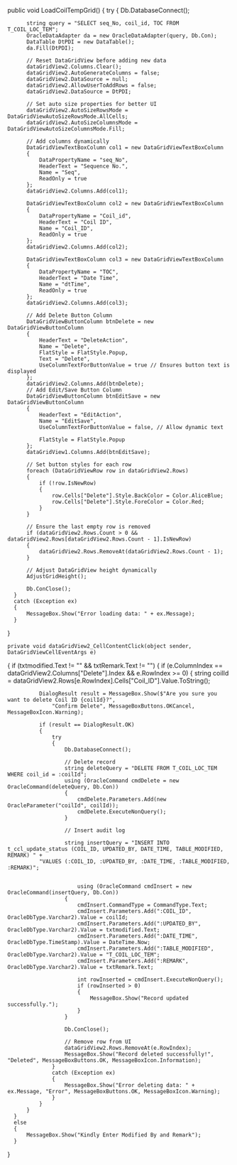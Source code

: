   public void LoadCoilTempGrid()
  {
      try
      {
          Db.DatabaseConnect();

          string query = "SELECT seq_No, coil_id, TOC FROM T_COIL_LOC_TEM";
          OracleDataAdapter da = new OracleDataAdapter(query, Db.Con);
          DataTable DtPDI = new DataTable();
          da.Fill(DtPDI);

          // Reset DataGridView before adding new data
          dataGridView2.Columns.Clear();
          dataGridView2.AutoGenerateColumns = false;
          dataGridView2.DataSource = null;
          dataGridView2.AllowUserToAddRows = false;
          dataGridView2.DataSource = DtPDI;

          // Set auto size properties for better UI
          dataGridView2.AutoSizeRowsMode = DataGridViewAutoSizeRowsMode.AllCells;
          dataGridView2.AutoSizeColumnsMode = DataGridViewAutoSizeColumnsMode.Fill;

          // Add columns dynamically
          DataGridViewTextBoxColumn col1 = new DataGridViewTextBoxColumn
          {
              DataPropertyName = "seq_No",
              HeaderText = "Sequence No.",
              Name = "Seq",
              ReadOnly = true
          };
          dataGridView2.Columns.Add(col1);

          DataGridViewTextBoxColumn col2 = new DataGridViewTextBoxColumn
          {
              DataPropertyName = "Coil_id",
              HeaderText = "Coil ID",
              Name = "Coil_ID",
              ReadOnly = true
          };
          dataGridView2.Columns.Add(col2);

          DataGridViewTextBoxColumn col3 = new DataGridViewTextBoxColumn
          {
              DataPropertyName = "TOC",
              HeaderText = "Date Time",
              Name = "dtTime",
              ReadOnly = true
          };
          dataGridView2.Columns.Add(col3);

          // Add Delete Button Column
          DataGridViewButtonColumn btnDelete = new DataGridViewButtonColumn
          {
              HeaderText = "DeleteAction",
              Name = "Delete",
              FlatStyle = FlatStyle.Popup,
              Text = "Delete",
              UseColumnTextForButtonValue = true // Ensures button text is displayed
          };
          dataGridView2.Columns.Add(btnDelete);
          // Add Edit/Save Button Column
          DataGridViewButtonColumn btnEditSave = new DataGridViewButtonColumn
          {
              HeaderText = "EditAction",
              Name = "EditSave",
              UseColumnTextForButtonValue = false, // Allow dynamic text

              FlatStyle = FlatStyle.Popup
          };
          dataGridView1.Columns.Add(btnEditSave);

          // Set button styles for each row
          foreach (DataGridViewRow row in dataGridView2.Rows)
          {
              if (!row.IsNewRow)
              {
                  row.Cells["Delete"].Style.BackColor = Color.AliceBlue;
                  row.Cells["Delete"].Style.ForeColor = Color.Red;
              }
          }

          // Ensure the last empty row is removed
          if (dataGridView2.Rows.Count > 0 && dataGridView2.Rows[dataGridView2.Rows.Count - 1].IsNewRow)
          {
              dataGridView2.Rows.RemoveAt(dataGridView2.Rows.Count - 1);
          }

          // Adjust DataGridView height dynamically
          AdjustGridHeight();

          Db.ConClose();
      }
      catch (Exception ex)
      {
          MessageBox.Show("Error loading data: " + ex.Message);
      }
  }

    private void dataGridView2_CellContentClick(object sender, DataGridViewCellEventArgs e)
  {
      if (txtmodified.Text != "" && txtRemark.Text != "")
      {
          if (e.ColumnIndex == dataGridView2.Columns["Delete"].Index && e.RowIndex >= 0)
          {
              string coilId = dataGridView2.Rows[e.RowIndex].Cells["Coil_ID"].Value.ToString();

              DialogResult result = MessageBox.Show($"Are you sure you want to delete Coil ID {coilId}?",
                  "Confirm Delete", MessageBoxButtons.OKCancel, MessageBoxIcon.Warning);

              if (result == DialogResult.OK)
              {
                  try
                  {
                      Db.DatabaseConnect();

                      // Delete record
                      string deleteQuery = "DELETE FROM T_COIL_LOC_TEM WHERE coil_id = :coilId";
                      using (OracleCommand cmdDelete = new OracleCommand(deleteQuery, Db.Con))
                      {
                          cmdDelete.Parameters.Add(new OracleParameter("coilId", coilId));
                          cmdDelete.ExecuteNonQuery();
                      }

                      // Insert audit log
                      
                      string insertQuery = "INSERT INTO t_ccl_update_status (COIL_ID, UPDATED_BY, DATE_TIME, TABLE_MODIFIED, REMARK) " +
              "VALUES (:COIL_ID, :UPDATED_BY, :DATE_TIME, :TABLE_MODIFIED, :REMARK)";
                      

                          using (OracleCommand cmdInsert = new OracleCommand(insertQuery, Db.Con))
                      {
                          cmdInsert.CommandType = CommandType.Text;
                          cmdInsert.Parameters.Add(":COIL_ID", OracleDbType.Varchar2).Value = coilId;
                          cmdInsert.Parameters.Add(":UPDATED_BY", OracleDbType.Varchar2).Value = txtmodified.Text;
                          cmdInsert.Parameters.Add(":DATE_TIME", OracleDbType.TimeStamp).Value = DateTime.Now;
                          cmdInsert.Parameters.Add(":TABLE_MODIFIED", OracleDbType.Varchar2).Value = "T_COIL_LOC_TEM";
                          cmdInsert.Parameters.Add(":REMARK", OracleDbType.Varchar2).Value = txtRemark.Text;

                          int rowInserted = cmdInsert.ExecuteNonQuery();
                          if (rowInserted > 0)
                          {
                              MessageBox.Show("Record updated successfully.");
                          }
                      }

                      Db.ConClose();

                      // Remove row from UI
                      dataGridView2.Rows.RemoveAt(e.RowIndex);
                      MessageBox.Show("Record deleted successfully!", "Deleted", MessageBoxButtons.OK, MessageBoxIcon.Information);
                  }
                  catch (Exception ex)
                  {
                      MessageBox.Show("Error deleting data: " + ex.Message, "Error", MessageBoxButtons.OK, MessageBoxIcon.Warning);
                  }
              }
          }
      }
      else
      {
          MessageBox.Show("Kindly Enter Modified By and Remark");
      }
  }
